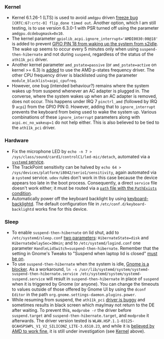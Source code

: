 ### Kernel
 - Kernel 6.1.26-1 (LTS) is used to avoid `amdgpu` driven [freeze bug](https://gitlab.freedesktop.org/drm/amd/-/issues/2068) `[CRTC:67:crtc-0] flip_done timed out`. Another option, which I am still testing, is to use version 6.3.0-1 with PSR turned off using the parameter `amdgpu.dcdebugmask=0x10`. 
 - The kernel parameter `gpiolib_acpi.ignore_interrupt='AMDI0030:00@18'` is added to prevent [GPIO PIN 18 from waking up the system from s2idle](https://gitlab.freedesktop.org/drm/amd/-/issues/2539). The wake up seems to occur every 5 minutes only when using `suspend-then-hibernate` and not during `suspend`, regardless of the status of the `ath11k_pci` driver. 
 - Another kernel parameter `amd_pstate=passive` (or `amd_pstate=active` on kernel >= 6.3) is [added](https://wiki.archlinux.org/title/Lenovo_ThinkPad_T14_(AMD)_Gen_2#AMD_P-State) to use the AMD p-states frequency driver. The other CPU frequency driver is blacklisted using the parameter `module_blacklist=acpi_cpufreq`. 
 - However, one bug (intended behaviour?) remains where the system wakes up from suspend whenever an AC adapter is plugged in. The converse, where the system wakes up when an AC adapter is removed, does not occur. This happens under IRQ 7 `pinctrl_amd` (followed by IRQ 9 `acpi`) from the GPIO PIN 0. However, adding that to `ignore_interrupt` prevents the keyboard from being used to wake the system up. Various combinations of these `ignore_interrupt` parameters along with `acpi.ec_no_wakeup=1` do not help either. This is also believed to be tied to the `ath11k_pci` driver. 

### Hardware
 - Fix the microphone LED by `echo -n 7 > /sys/class/sound/card1/controlC1/led-mic/detach`, automated via a [`systemd` service](https://aur.archlinux.org/cgit/aur.git/tree/fix-tp-mic-led.service?h=thinkpad-p14s). 
 - The TrackPoint sensitivity can be halved by `echo 64 > /sys/devices/platform/i8042/serio1/sensitivity`, again automated via a `systemd` service. `udev` rules don't work in this case because the device appears too late in the boot process. Consequently, a direct `service` file doesn't work either; it must be routed via a [`path` file with the `PathExists` condition](https://wiki.archlinux.org/title/TrackPoint#systemd.path_unit). 
 - Automatically power off the keyboard backlight by using [keyboard-backlightd](https://aur.archlinux.org/packages/keyboard-backlightd). The default configuration file in `/etc/conf.d/keyboard-backlightd` works fine for this device.

### Sleep
 - To enable `suspend-then-hibernate` on lid shut, add to `/etc/systemd/sleep.conf` [two parameters](https://austingwalters.com/increasing-battery-life-on-an-arch-linux-laptop-thinkpad-t14s/): `HibernateState=disk` and `HibernateDelaySec=30min`; and to `/etc/systemd/logind.conf` one parameter `HandleLidSwitch=suspend-then-hibernate`. Remember that the setting in Gnome's Tweaks to "Suspend when laptop lid is closed" [must be on](https://wiki.archlinux.org/title/GNOME#Do_not_suspend_when_laptop_lid_is_closed). 
 - To use `suspend-then-hibernate` when the system is idle, [Gnome is a blocker](https://gitlab.gnome.org/GNOME/gnome-settings-daemon/-/issues/583). As a workaround, `ln -s /usr/lib/systemd/system/systemd-suspend-then-hibernate.service /etc/systemd/system/systemd-suspend.service` will result in `suspend-then-hibernate` in place of `suspend` when it is triggered by Gnome (or anyone). You can change the timeouts to values outside of those offered by Gnome UI by using the `dconf Editor` in the path `org.gnome.settings-daemon.plugins.power`. 
 - While resuming from suspend, the `ath11k_pci` [driver is buggy](https://bugzilla.kernel.org/show_bug.cgi?id=217239#c8) and sometimes results in black screen which may/may not return to the DE after waiting. To prevent this, `modprobe -r` the driver before `suspend.target` and `suspend-then-hibernate.target`, and `modprobe` it afterwards. The driver version tested is `WLAN.HSP.1.1-03125-QCAHSPSWPL_V1_V2_SILICONZ_LITE-3.6510.23`, and while it is [believed by AMD to work fine](https://gitlab.freedesktop.org/drm/amd/-/blob/20742abc8bc99816f805359f2ac55e64ce7eb892/scripts/amd_s2idle.py#L386), it is still under investigation (see [Kernel](#kernel) above). 